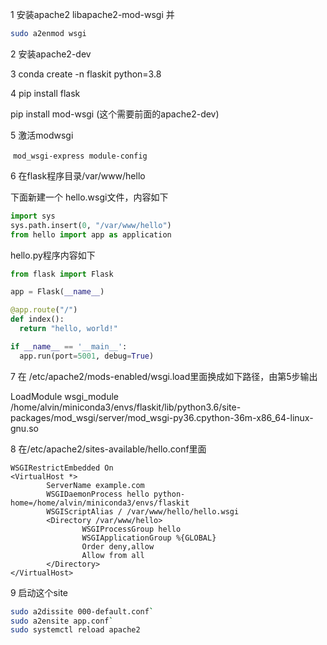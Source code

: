 1  安装apache2 libapache2-mod-wsgi  并

```bash
sudo a2enmod wsgi
```

2 安装apache2-dev

3 conda create -n   flaskit python=3.8

4 pip install flask

   pip install mod-wsgi (这个需要前面的apache2-dev)

5 激活modwsgi

​	`mod_wsgi-express module-config`

6  在flask程序目录/var/www/hello

下面新建一个  hello.wsgi文件，内容如下

```python
import sys
sys.path.insert(0, "/var/www/hello")
from hello import app as application
```
hello.py程序内容如下

```python
from flask import Flask

app = Flask(__name__)

@app.route("/")
def index():
  return "hello, world!"

if __name__ == '__main__':
  app.run(port=5001, debug=True)

```

7 在 /etc/apache2/mods-enabled/wsgi.load里面换成如下路径，由第5步输出

LoadModule wsgi_module /home/alvin/miniconda3/envs/flaskit/lib/python3.6/site-packages/mod_wsgi/server/mod_wsgi-py36.cpython-36m-x86_64-linux-gnu.so

8 在/etc/apache2/sites-available/hello.conf里面

```apache2
WSGIRestrictEmbedded On
<VirtualHost *>
        ServerName example.com
        WSGIDaemonProcess hello python-home=/home/alvin/miniconda3/envs/flaskit
        WSGIScriptAlias / /var/www/hello/hello.wsgi
        <Directory /var/www/hello>
                WSGIProcessGroup hello
                WSGIApplicationGroup %{GLOBAL}
                Order deny,allow
                Allow from all
        </Directory>
</VirtualHost>
```

9 启动这个site

```bash
sudo a2dissite 000-default.conf`
sudo a2ensite app.conf`
sudo systemctl reload apache2
```



  

